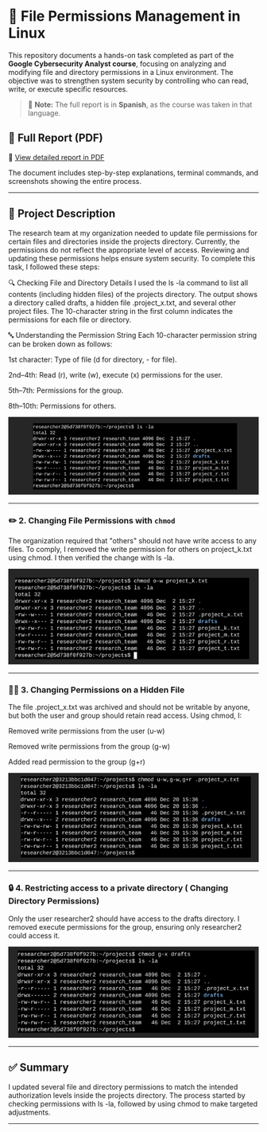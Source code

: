 # 🔐 File Permissions Management in Linux

This repository documents a hands-on task completed as part of the **Google Cybersecurity Analyst course**, focusing on analyzing and modifying file and directory permissions in a Linux environment. The objective was to strengthen system security by controlling who can read, write, or execute specific resources.

> 📌 **Note:** The full report is in **Spanish**, as the course was taken in that language.

## 📄 Full Report (PDF)
📎 [View detailed report in PDF](./permisos_archivos_linux_actividad_cartera.pdf)

The document includes step-by-step explanations, terminal commands, and screenshots showing the entire process.

---

## 📁 Project Description

The research team at my organization needed to update file permissions for certain files and directories inside the projects directory. Currently, the permissions do not reflect the appropriate level of access. Reviewing and updating these permissions helps ensure system security. To complete this task, I followed these steps:

🔍 Checking File and Directory Details
I used the ls -la command to list all contents (including hidden files) of the projects directory. The output shows a directory called drafts, a hidden file .project_x.txt, and several other project files. The 10-character string in the first column indicates the permissions for each file or directory.

🔤 Understanding the Permission String
Each 10-character permission string can be broken down as follows:

1st character: Type of file (d for directory, - for file).

2nd–4th: Read (r), write (w), execute (x) permissions for the user.

5th–7th: Permissions for the group.

8th–10th: Permissions for others.



![ls -la](./capturas/detalles_archivo_directorio_ls.png)

---

### ✏️ 2. Changing File Permissions with `chmod`
The organization required that "others" should not have write access to any files. To comply, I removed the write permission for others on project_k.txt using chmod. I then verified the change with ls -la.

![chmod](./capturas/cambios_permiso_archivo_chmod.png)

---

### 🕵️‍♂️ 3. Changing Permissions on a Hidden File
The file .project_x.txt was archived and should not be writable by anyone, but both the user and group should retain read access. Using chmod, I:

Removed write permissions from the user (u-w)

Removed write permissions from the group (g-w)

Added read permission to the group (g+r)

![chmod hidden file](./capturas/cambios_permisos_archivo_oculto.png)

---

### 🔒 4. Restricting access to a private directory ( Changing Directory Permissions)

Only the user researcher2 should have access to the drafts directory. I removed execute permissions for the group, ensuring only researcher2 could access it.

![chmod directory](./capturas/cambiar_permisos_directorio.png)

---

## ✅ Summary

I updated several file and directory permissions to match the intended authorization levels inside the projects directory. The process started by checking permissions with ls -la, followed by using chmod to make targeted adjustments.

---

